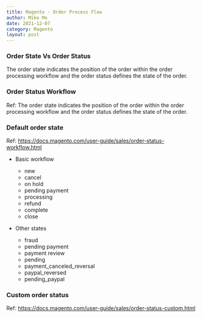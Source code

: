 ```yaml
---
title: Magento - Order Process Flow
author: Mike Mo
date: 2021-12-07
category: Magento
layout: post
---
```


### Order State Vs Order Status
The order state indicates the position of the order within the order processing workflow and the order status defines the state of the order. 

### Order Status Workflow
Ref: The order state indicates the position of the order within the order processing workflow and the order status defines the state of the order. 

### Default order state
Ref: https://docs.magento.com/user-guide/sales/order-status-workflow.html
- Basic workflow
    - new
    - cancel
    - on hold
    - pending payment
    - processing
    - refund
    - complete 
    - close

- Other states
    - fraud
    - pending payment
    - payment review
    - pending
    - payment_canceled_reversal
    - paypal_reversed
    - pending_paypal

### Custom order status
Ref: https://docs.magento.com/user-guide/sales/order-status-custom.html

